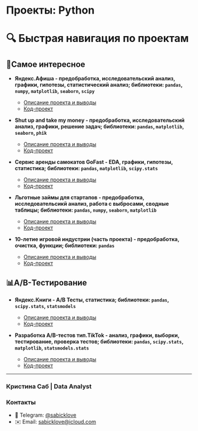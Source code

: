 # Проекты: Python

# 🔍 Быстрая навигация по проектам

## 🚀Самое интересное

- **Яндекс.Афиша - предобработка, исследовательский анализ, графики, гипотезы, статистический анализ; библиотеки: `pandas`, `numpy`, `matplotlib`, `seaborn`, `scipy`**
  - [Описание проекта и выводы](https://github.com/sabicklove1/Python_base/blob/main/Yandex_Afisha/README.md)
  - [Код-проект](https://github.com/sabicklove1/Python_base/blob/main/Yandex_Afisha/Yandex_afisha.ipynb)

- **Shut up and take my money - предобработка, исследовательский анализ, графики, решение задач; библиотеки: `pandas`, `matplotlib`, `seaborn`, `phik`**
  - [Описание проекта и выводы](https://github.com/sabicklove1/Python_base/blob/main/Food_Moscow/README.md)
  - [Код-проект](https://github.com/sabicklove1/Python_base/blob/main/Food_Moscow/food_market.ipynb)
 
- **Сервис аренды самокатов GoFast - EDA, графики, гипотезы, статистика; библиотеки: `pandas`, `matplotlib`, `scipy.stats`**
  - [Описание проекта и выводы](https://github.com/sabicklove1/Python_base/blob/main/GoFast/README.md)
  - [Код-проект](https://github.com/sabicklove1/Python_base/blob/main/GoFast/GoFast.ipynb)

- **Льготные займы для стартапов - предобработка, исследовательсикй анализ, работа с выбросами, сводные таблицы; библиотеки: `pandas`, `numpy`, `seaborn`, `matplotlib`**
  - [Описание проекта и выводы](https://github.com/sabicklove1/Python_base/blob/main/Startups_money/README.md)
  - [Код-проект](https://github.com/sabicklove1/Python_base/blob/main/Startups_money/financial_startup.ipynb)

- **10-летие игровой индустрии (часть проекта) - предобработка, очистка, функции; библиотеки: `pandas`**
  - [Описание проекта и выводы](https://github.com/sabicklove1/Python_base/blob/main/10Gaming/README.md)
  - [Код-проект](https://github.com/sabicklove1/Python_base/blob/main/10Gaming/gaming_industry.ipynb)


## 📊A/B-Тестирование

- **Яндекс.Книги - A/B Тесты, статистика; библиотеки: `pandas`, `scipy.stats`, `statsmodels`**
  - [Описание проекта и выводы](https://github.com/sabicklove1/Python_base/blob/main/Ya_books/README.md)
  - [Код-проект](https://github.com/sabicklove1/Python_base/blob/main/Ya_books/Yandex_knigi_ab_hypothesis1.ipynb)

- **Разработка A/B-тестов тип.TikTok - анализ, графики, выборки, тестирование, проверка тестов; библиотеки: `pandas`, `scipy.stats`, `matplotlib`, `statsmodels.stats`**
  - [Описание проекта и выводы](https://github.com/sabicklove1/Python_base/blob/main/AB_TikTok/README.md)
  - [Код-проект](https://github.com/sabicklove1/Python_base/blob/main/AB_TikTok/ab_tiktok.ipynb)



---
### Кристина Саб | Data Analyst
### Контакты
- 📱 Telegram: [@sabicklove](https://t.me/sabicklove)
- ✉️ Email: sabicklove@icloud.com
